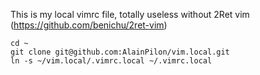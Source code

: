 This is my local vimrc file, totally useless without 2Ret vim (https://github.com/benichu/2ret-vim)

    cd ~
    git clone git@github.com:AlainPilon/vim.local.git
    ln -s ~/vim.local/.vimrc.local ~/.vimrc.local
